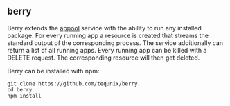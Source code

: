 berry
-----

Berry extends the [appool](https://github.com/tequnix/appool) service 
with the ability to run any installed
package. For every running app a resource is created that streams the
standard output of the corresponding process. The service additionally
can return a list of all running apps. Every running app can be killed
with a DELETE request. The corresponding resource will then get deleted.

Berry can be installed with npm:

    git clone https://github.com/tequnix/berry
    cd berry
    npm install
